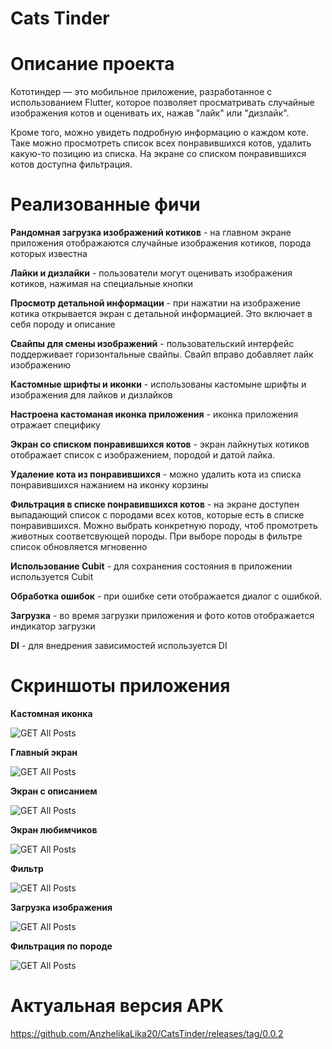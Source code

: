 # Cats Tinder

# Описание проекта
Кототиндер — это мобильное приложение, разработанное с использованием Flutter, которое позволяет просматривать случайные изображения котов и оценивать их, нажав "лайк" или "дизлайк". 

Кроме того, можно увидеть подробную информацию о каждом коте. Таке можно просмотреть список всех понравившихся котов, удалить какую-то позицию из списка. На экране со списком понравившихся котов доступна фильтрация.

# Реализованные фичи
**Рандомная загрузка изображений котиков** - на главном экране приложения отображаются случайные изображения котиков, порода которых известна

**Лайки и дизлайки** - пользователи могут оценивать изображения котиков, нажимая на специальные кнопки

**Просмотр детальной информации** - при нажатии на изображение котика открывается экран с детальной информацией. Это включает в себя породу и описание

**Свайпы для смены изображений** - пользовательский интерфейс поддерживает горизонтальные свайпы.
Свайп вправо добавляет лайк изображению

**Кастомные шрифты и иконки** - использованы кастомыне шрифты и изображения для лайков и дизлайков

**Настроена кастоманая иконка приложения** - иконка приложения отражает специфику

**Экран со списком понравившихся котов** - экран лайкнутых котиков отображает список с изображением, породой и датой лайка.

**Удаление кота из понравившихся** - можно удалить кота из списка понравившихся нажанием на иконку корзины

**Фильтрация в списке понравившихся котов** - на экране доступен выпадающий список с породами всех котов, которые есть в списке понравившихся. 
Можно выбрать конкретную породу, чтоб промотреть животных соответсвующей породы. При выборе породы в фильтре список обновляется мгновенно

**Использование Сubit** - для сохранения состояния в приложении используется Сubit

**Обработка ошибок** - при ошибке сети отображается диалог с ошибкой.

**Загрузка** - во время загрузки приложения и фото котов отображается индикатор загрузки

**DI** - для внедрения зависимостей используется DI


# Скриншоты приложения
**Кастомная иконка**

![GET All Posts](/screens_pictures/app_icon.png)


**Главный экран**

![GET All Posts](/screens_pictures/main_screen.png)


**Экран с описанием**

![GET All Posts](/screens_pictures/details_screen.png)

**Экран любимчиков**

![GET All Posts](/screens_pictures/favourites.png)

**Фильтр**

![GET All Posts](/screens_pictures/filter.png)

**Загрузка изображения**

![GET All Posts](/screens_pictures/image_loader.png)

**Фильтрация по породе**

![GET All Posts](/screens_pictures/selected_cats.png)

# Актуальная версия APK

https://github.com/AnzhelikaLika20/CatsTinder/releases/tag/0.0.2
